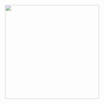 <a href="https://solved.ac/tjsals13"><img src="http://mazassumnida.wtf/api/v2/generate_badge?boj=gwanju" width=300px/></a>
